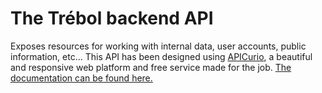 # The Trébol backend API
Exposes resources for working with internal data, user accounts, public information, etc...
This API has been designed using [APICurio](https://www.apicur.io/), a beautiful and responsive web platform and free service made for the job.
[The documentation can be found here.](https://studio-ws.apicur.io/sharing/b0bc9a13-4e93-4be2-8636-108986e75ce4)
